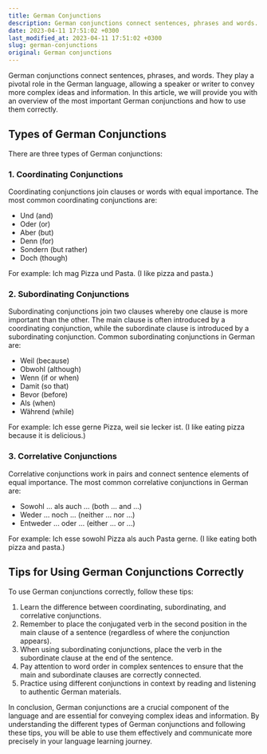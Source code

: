 ```yaml
---
title: German Conjunctions
description: German conjunctions connect sentences, phrases and words. This article provides an overview of the most important German conjunctions and how to use them correctly.
date: 2023-04-11 17:51:02 +0300
last_modified_at: 2023-04-11 17:51:02 +0300
slug: german-conjunctions
original: German conjunctions
---
```

German conjunctions connect sentences, phrases, and words. They play a pivotal role in the German language, allowing a speaker or writer to convey more complex ideas and information. In this article, we will provide you with an overview of the most important German conjunctions and how to use them correctly.

## Types of German Conjunctions

There are three types of German conjunctions:

### 1. Coordinating Conjunctions

Coordinating conjunctions join clauses or words with equal importance. The most common coordinating conjunctions are:

- Und (and)
- Oder (or)
- Aber (but)
- Denn (for)
- Sondern (but rather)
- Doch (though)

For example: Ich mag Pizza und Pasta. (I like pizza and pasta.)

### 2. Subordinating Conjunctions

Subordinating conjunctions join two clauses whereby one clause is more important than the other. The main clause is often introduced by a coordinating conjunction, while the subordinate clause is introduced by a subordinating conjunction. Common subordinating conjunctions in German are:

- Weil (because)
- Obwohl (although)
- Wenn (if or when)
- Damit (so that)
- Bevor (before)
- Als (when)
- Während (while)

For example: Ich esse gerne Pizza, weil sie lecker ist. (I like eating pizza because it is delicious.)

### 3. Correlative Conjunctions

Correlative conjunctions work in pairs and connect sentence elements of equal importance. The most common correlative conjunctions in German are:

- Sowohl ... als auch ... (both ... and ...)
- Weder ... noch ... (neither ... nor ...)
- Entweder ... oder ... (either ... or ...)

For example: Ich esse sowohl Pizza als auch Pasta gerne. (I like eating both pizza and pasta.)

## Tips for Using German Conjunctions Correctly

To use German conjunctions correctly, follow these tips:

1. Learn the difference between coordinating, subordinating, and correlative conjunctions.
2. Remember to place the conjugated verb in the second position in the main clause of a sentence (regardless of where the conjunction appears).
3. When using subordinating conjunctions, place the verb in the subordinate clause at the end of the sentence.
4. Pay attention to word order in complex sentences to ensure that the main and subordinate clauses are correctly connected.
5. Practice using different conjunctions in context by reading and listening to authentic German materials.

In conclusion, German conjunctions are a crucial component of the language and are essential for conveying complex ideas and information. By understanding the different types of German conjunctions and following these tips, you will be able to use them effectively and communicate more precisely in your language learning journey.